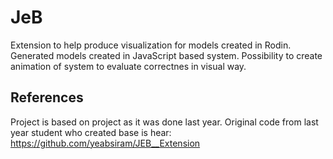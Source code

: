JeB
===

Extension to help produce visualization for models created in Rodin. Generated models created in JavaScript based system. Possibility to create animation of system to evaluate correctnes in visual way.

References
----------

Project is based on project as it was done last year. Original code from last year student who created base is hear: https://github.com/yeabsiram/JEB__Extension